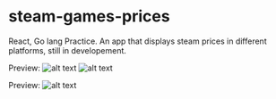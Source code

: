 # steam-games-prices

React, Go lang Practice.
An app that displays steam prices in different platforms, still in developement.

Preview:
![alt text](https://media.giphy.com/media/v1.Y2lkPTc5MGI3NjExYTlzZGZtd3FiaXRxZnFqbXhkeXZteWVvZXd0NG1rM2prNHJ3d3l4OCZlcD12MV9pbnRlcm5hbF9naWZfYnlfaWQmY3Q9Zw/0ZaeejHgpEZgDtBnpX/giphy.gif) ![alt text](https://media.giphy.com/media/v1.Y2lkPTc5MGI3NjExc213aG9pbGRnNmYweGVtdzZpbmV6MTlkMjU0OW1lNzhkNTh0N211ciZlcD12MV9pbnRlcm5hbF9naWZfYnlfaWQmY3Q9Zw/6dBnD8Zkvf1sxcoa3d/giphy.gif)

Preview:
![alt text](https://i.imgur.com/lcXy8th.png)

